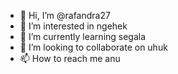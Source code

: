 - 👋 Hi, I’m @rafandra27
- 👀 I’m interested in ngehek
- 🌱 I’m currently learning segala
- 💞️ I’m looking to collaborate on uhuk
- 📫 How to reach me anu

<!---
rafandra27/rafandra27 is a ✨ special ✨ repository because its `README.md` (this file) appears on your GitHub profile.
You can click the Preview link to take a look at your changes.
--->
